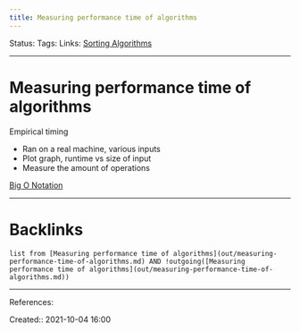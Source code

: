 ```yaml
---
title: Measuring performance time of algorithms
---
```

Status: 
Tags: 
Links: [Sorting Algorithms](out/sorting-algorithms.md)
___
# Measuring performance time of algorithms
Empirical timing
- Ran on a real machine, various inputs
- Plot graph, runtime vs size of input
- Measure the amount of operations

[Big O Notation](out/big-o-notation.md)
___
# Backlinks
```dataview
list from [Measuring performance time of algorithms](out/measuring-performance-time-of-algorithms.md) AND !outgoing([Measuring performance time of algorithms](out/measuring-performance-time-of-algorithms.md))
```
___
References:

Created:: 2021-10-04 16:00
